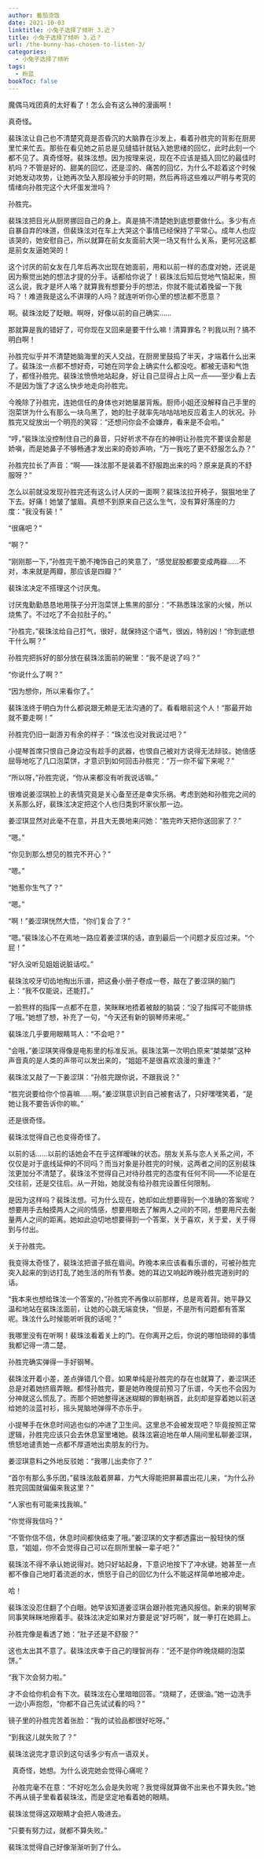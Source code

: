 ```yaml
---
author: 番茄烫饭
date: 2021-10-03
linktitle: 小兔子选择了倾听 3.近？
title: 小兔子选择了倾听 3.近？
url: /the-bunny-has-chosen-to-listen-3/
categories:
  - 小兔子选择了倾听
tags:
  - 粉蓝
bookToc: false
---
```


魔偶马戏团真的太好看了！怎么会有这么神的漫画啊！

<!--more-->



真奇怪。
 


裴珠泫让自己也不清楚究竟是否昏沉的大脑靠在沙发上，看着孙胜完的背影在厨房里忙来忙去。那些在看见她之前总是见缝插针就钻入她思绪的回忆，此时此刻一个都不见了。真奇怪呀。裴珠泫想。因为按理来说，现在不应该是插入回忆的最佳时机吗？不管是好的、甜美的回忆，还是涩的、痛苦的回忆，为什么不趁着这个时候对她发动攻势，让她再次坠入那段被分手的时期，然后再将这些难以严明与考究的情绪向孙胜完这个大坏蛋发泄吗？

孙胜完。

裴珠泫把目光从厨房挪回自己的身上。真是搞不清楚她到底想要做什么。多少有点自暴自弃的味道，但裴珠泫对在车上大哭这个事情已经保持了平常心。成年人也应该哭的，她安慰自己，所以就算在前女友面前大哭一场又有什么关系，更何况这都是前女友逼她哭的！

这个讨厌的前女友在几年后再次出现在她面前，用和以前一样的态度对她，还说是因为察觉出她的想法才提的分手。话都给你说了！裴珠泫后知后觉地气恼起来，照这么说，我才是坏人咯？就算我有想要分手的想法，你就不能试着挽留一下我吗？！难道我是这么不讲理的人吗？就连听听你心里的想法都不愿意？

啊。裴珠泫眨了眨眼。啊呀，好像以前的自己确实……

那就算是我的错好了，可你现在又回来是要干什么嘛！清算罪名？判我以刑？搞不明白啊！

孙胜完似乎并不清楚她脑海里的天人交战，在厨房里鼓捣了半天，才端着什么出来了。裴珠泫一点都不想好奇，可她在同学会上确实什么都没吃。都被无语和气饱了，都怪孙胜完。裴珠泫愤愤地站起身，好让自己显得占上风一点——至少看上去不是因为饿了才这么快步地走向孙胜完。

今晚除了孙胜完，连她信任的身体也对她屡屡背叛。厨师小姐还没解释自己手里的泡菜饼为什么有那么一块乌黑了，她的肚子就率先咕咕咕地反应着主人的状况。孙胜完又绽放出一个明亮的笑容：“还想问你会不会嫌弃，看来是不会啦。”

“哼，”裴珠泫没控制住自己的鼻音，只好祈求不存在的神明让孙胜完不要误会那是娇嗔，而是她鼻子不够畅通才发出来的奇妙声响，“万一我吃了更不舒服怎么办？”

孙胜完拉长了声音：“啊——珠泫那不是装着不舒服跑出来的吗？原来是真的不舒服呀？”

怎么以前就没发现孙胜完还有这么讨人厌的一面啊？裴珠泫拉开椅子，狠狠地坐了下去。好痛！她皱了皱眉。真想不到原来自己这么生气，没有算好落座的力度：“我没有装！”

“很痛吧？”

“啊？”

“刚刚那一下，”孙胜完干脆不掩饰自己的笑意了，“感觉屁股都要变成两瓣……不对，本来就是两瓣，那应该是四瓣？”

裴珠泫决定不搭理这个讨厌鬼。

讨厌鬼勤勤恳恳地用筷子分开泡菜饼上焦黑的部分：“不熟悉珠泫家的火候，所以烧焦了。不过吃了不会拉肚子的。”

“孙胜完，”裴珠泫给自己打气，很好，就保持这个语气，很凶，特别凶！“你到底想干什么啊？”

孙胜完把拆好的部分放在裴珠泫面前的碗里：“我不是说了吗？”

“你说什么了啊？”

“因为想你，所以来看你了。”

裴珠泫终于明白为什么都说跟无赖是无法沟通的了。看看眼前这个人！“那最开始就不要走啊！”

孙胜完仍旧一副游刃有余的样子：“珠泫也没对我说过吧？”

小提琴首席只恨自己身边没有趁手的武器，也恨自己被对方说得无法辩驳。她倍感屈辱地吃了几口泡菜饼，才意识到如何回击孙胜完：“万一你不留下来呢？”

“所以呀，”孙胜完说，“你从来都没有听我说话嘛。”
 


很难说姜涩琪脸上的表情究竟是关心备至还是幸灾乐祸。考虑到她和孙胜完之间的关系那么好，裴珠泫决定把这个人也归类到坏家伙那一边。

姜涩琪显然对此毫不在意，并且大无畏地来问她：“胜完昨天把你送回家了？”

“嗯。”

“你见到那么想见的胜完不开心？”

“嗯。”

“她惹你生气了？”

“嗯。”

“啊！”姜涩琪恍然大悟，“你们复合了？”

“嗯。”裴珠泫心不在焉地一路应着姜涩琪的话，直到最后一个问题才反应过来。“个屁！”

“好久没听见姐姐说脏话哎。”

裴珠泫咬牙切齿地掏出乐谱，把这叠小册子卷成一卷，敲在了姜涩琪的脑门上：“我不仅能说，还能打。”

一脸熊样的指挥一点都不在意，笑眯眯地捂着被敲的脑袋：“没了指挥可不能排练了哦。”她想了想，补充了一句，“今天还有新的钢琴师来呢。”

裴珠泫几乎要用眼睛骂人：“不会吧？”

“会哦，”姜涩琪笑得像是电影里的标准反派。裴珠泫第一次明白原来“桀桀桀”这种声音真的是人类的声带可以发出来的，“姐姐不是很喜欢浪漫的重逢？”

裴珠泫又敲了一下姜涩琪：“孙胜完跟你说，不跟我说？”

“胜完说要给你个惊喜嘛……啊。”姜涩琪意识到自己被套话了，只好嘿嘿笑着，“是她让我不要告诉你的嘛。”

还是很奇怪。

裴珠泫觉得自己也变得奇怪了。

以前的话……以前的话她会不在乎这样暧昧的状态。朋友关系与恋人关系之间，不仅仅是对于底线延伸的不同吗？而当对象是孙胜完的时候，这两者之间的区别裴珠泫更加分不清楚了。裴珠泫不觉得自己对待孙胜完的态度有任何不同——不论是在交往前，还是交往后。从一开始，她就没有给孙胜完设置任何限制。

是因为这样吗？裴珠泫想。可为什么现在，她却如此想要得到一个准确的答案呢？想要用手去触摸两人之间的情感，想要用眼去了解两人之间的不同，想要用尺去衡量两人之间的距离。她如此迫切地想要得到一个答案，关于喜欢，关于爱，关于得到与付出。

关于孙胜完。

我变得太奇怪了，裴珠泫把谱子抵在眉间。昨晚本来应该看看乐谱的，可被孙胜完突入起来的到访打乱了她生活的所有节奏。她的耳边又响起昨晚孙胜完道别时的话。

“我本来也想给珠泫一个答案的，”孙胜完不再像以前那样，总是弯着背。她平静又温和地站在裴珠泫面前，让她的心跳无端变快，“但是，不是所有问题都有答案呢。珠泫什么时候能听听我的话呢？”

我哪里没有在听啊！裴珠泫看着关上的门。在你离开之后，你说的哪怕琐碎的事情我都记得一清二楚。
 


孙胜完确实弹得一手好钢琴。

裴珠泫开着小差，差点弹错几个音。如果单纯是孙胜完的存在也就算了，姜涩琪还总是对着她挤眉弄眼。都怪孙胜完，要是她昨晚提前预习了乐谱，今天也不会因为分神就这么慌乱了。而那个把她整得迷迷糊糊的罪魁祸首，此刻却是穿着她以前送给她的淡蓝衬衫，摇头晃脑地弹得不亦乐乎。

小提琴手在休息时间逃也似的冲进了卫生间。这里总不会被发现吧？毕竟按照正常逻辑，孙胜完应该只会去休息室里堵她。裴珠泫窘迫地在单人隔间里私聊姜涩琪，愤怒地谴责她一点都不厚道地出卖朋友的行为。

姜涩琪意料之外地反驳她：“我哪儿出卖你了？”

“首尔有那么多乐团，”裴珠泫敲着屏幕，力气大得能把屏幕震出花儿来，“为什么孙胜完回国就偏偏来我这里？”

“人家也有可能来找我嘛。”

“你觉得我信吗？”

“不管你信不信，休息时间都快结束了哦。”姜涩琪的文字都透露出一股轻快的惬意，“姐姐，你不会觉得自己可以在厕所里躲一辈子吧？”

裴珠泫不得不承认她说得对。她只好站起身，下意识地按下了冲水键。她甚至一点都不像自己地盯着流逝的水，愤怒于自己的回忆为什么不能这样简单地被冲走。

哈！

裴珠泫没忍住翻了个白眼。她早该知道姜涩琪会跟孙胜完通风报信。新来的钢琴家同事笑眯眯地擦着手。裴珠泫决定如果对方要是说“好巧啊”，就一拳打在她肩上。

孙胜完像是看透了她：“肚子还是不舒服？”

这也太出其不意了。裴珠泫庆幸于自己的理智尚存：“还不是你昨晚烧糊的泡菜饼。”

“我下次会努力啦。”

才不会给你机会有下次。裴珠泫在心里暗暗回答。“烧糊了，还很油。”她一边洗手一边小声抱怨，“你都不自己先试试看的吗？”

镜子里的孙胜完苦着张脸：“我的试验品都很好吃呀。”

“到我这儿就失败了？”

裴珠泫说完才意识到这句话多少有点一语双关。


 
真奇怪，她想。为什么说完她会觉得心痛呢？


 
孙胜完毫不在意：“不好吃怎么会是失败呢？我觉得就算做不出来也不算失败。”她不再从镜子里看着裴珠泫，而是坚定地看着她的眼睛。

裴珠泫觉得这双眼睛才会把人吸进去。

“只要有努力过，就都不算失败。”
 


裴珠泫觉得自己好像渐渐听到了什么。
